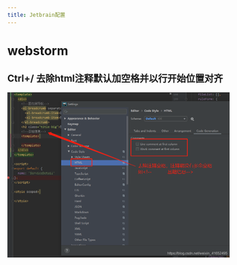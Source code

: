 ```yaml
---
title: Jetbrain配置
---
```


# webstorm

## Ctrl+/ 去除html注释默认加空格并以行开始位置对齐

![img](./Jetbrain.assets/watermark,type_ZmFuZ3poZW5naGVpdGk,shadow_10,text_aHR0cHM6Ly9ibG9nLmNzZG4ubmV0L3dlaXhpbl80MTY1MjQ5NQ==,size_16,color_FFFFFF,t_70-16509382360692.png) 
